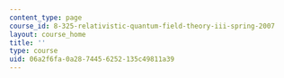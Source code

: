 ```yaml
---
content_type: page
course_id: 8-325-relativistic-quantum-field-theory-iii-spring-2007
layout: course_home
title: ''
type: course
uid: 06a2f6fa-0a28-7445-6252-135c49811a39
---
```

